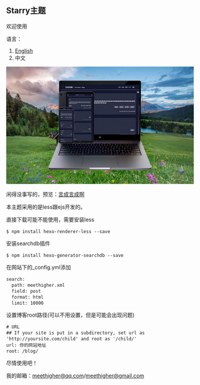 ## Starry主题

欢迎使用

语言：

1. [English](https://github.com/meethigher/hexo-theme-starry)
2. 中文

![Starry](Starry.png)

闲得没事写的，预览：[言成言成啊](https://meethigher.top/)

本主题采用的是less跟ejs开发的。

直接下载可能不能使用，需要安装less

```npm
$ npm install hexo-renderer-less --save
```

 安装searchdb插件

```npm
$ npm install hexo-generator-searchdb --save
```

在网站下的_config.yml添加

```npm
search:
  path: meethigher.xml
  field: post
  format: html
  limit: 10000
```

设置博客root路径(可以不用设置，但是可能会出现问题)

```npm
# URL
## If your site is put in a subdirectory, set url as 'http://yoursite.com/child' and root as '/child/'
url: 你的网站地址
root: /blog/
```

尽情使用吧！

我的邮箱：meethigher@qq.com/meethigher@gmail.com



